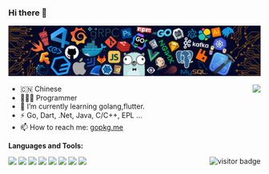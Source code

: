 ### Hi there 👋
  
[![](https://github.com/gopkg-dev/gopkg-dev/raw/master/images/header.png)](https://gopkg.me/)

<img align="right" src="https://github-readme-stats-one-mu-82.vercel.app/api?username=gopkg-dev&show_icons=true&icon_color=805AD5&text_color=718096&bg_color=ffffff&hide_title=true&hide_border=true&count_private=true&include_all_commits=true" />

- 🇨🇳 Chinese
- 🧑🏻‍💻&nbsp;Programmer
- 🧠 I’m currently learning golang,flutter.
- ⚡ Go, Dart, .Net, Java, C/C++, EPL ...
- 📫 How to reach me: [gopkg.me](https://gopkg.me)

**Languages and Tools:**

<code><img height="30" src="https://img.icons8.com/color/48/000000/golang.png"></code>
<code><img height="30" src="https://img.icons8.com/color/48/000000/c-sharp-logo.png"></code>
<code><img height="30" src="https://img.icons8.com/color/48/000000/java-coffee-cup-logo.png"></code>
<code><img height="30" src="https://img.icons8.com/color/48/000000/c-plus-plus-logo.png"></code>
<code><img height="30" src="https://img.icons8.com/color/48/000000/flutter.png"></code>
<code><img height="30" src="https://img.icons8.com/color/48/000000/docker.png"></code>
<code><img height="30" src="https://img.icons8.com/color/48/000000/vue-js.png"></code>
<code><img height="30" src="https://img.icons8.com/color/48/000000/javascript.png"></code>
<img align="right" src="https://visitor-badge.laobi.icu/badge?page_id=gopkg-dev" alt="visitor badge"/>
